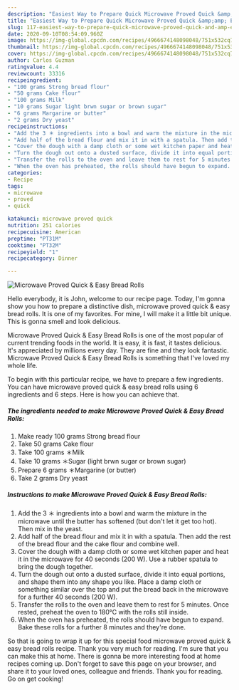 ```yaml
---
description: "Easiest Way to Prepare Quick Microwave Proved Quick &amp;amp; Easy Bread Rolls"
title: "Easiest Way to Prepare Quick Microwave Proved Quick &amp;amp; Easy Bread Rolls"
slug: 117-easiest-way-to-prepare-quick-microwave-proved-quick-and-amp-easy-bread-rolls
date: 2020-09-10T08:54:09.960Z
image: https://img-global.cpcdn.com/recipes/4966674148098048/751x532cq70/microwave-proved-quick-easy-bread-rolls-recipe-main-photo.jpg
thumbnail: https://img-global.cpcdn.com/recipes/4966674148098048/751x532cq70/microwave-proved-quick-easy-bread-rolls-recipe-main-photo.jpg
cover: https://img-global.cpcdn.com/recipes/4966674148098048/751x532cq70/microwave-proved-quick-easy-bread-rolls-recipe-main-photo.jpg
author: Carlos Guzman
ratingvalue: 4.4
reviewcount: 33316
recipeingredient:
- "100 grams Strong bread flour"
- "50 grams Cake flour"
- "100 grams Milk"
- "10 grams Sugar light brwn sugar or brown sugar"
- "6 grams Margarine or butter"
- "2 grams Dry yeast"
recipeinstructions:
- "Add the 3 ＊ ingredients into a bowl and warm the mixture in the microwave until the butter has softened (but don&#39;t let it get too hot). Then mix in the yeast."
- "Add half of the bread flour and mix it in with a spatula. Then add the rest of the bread flour and the cake flour and combine well."
- "Cover the dough with a damp cloth or some wet kitchen paper and heat it in the microwave for 40 seconds (200 W). Use a rubber spatula to bring the dough together."
- "Turn the dough out onto a dusted surface, divide it into equal portions, and shape them into any shape you like. Place a damp cloth or something similar over the top and put the bread back in the microwave for a further 40 seconds (200 W)."
- "Transfer the rolls to the oven and leave them to rest for 5 minutes. Once rested, preheat the oven to 180℃ with the rolls still inside."
- "When the oven has preheated, the rolls should have begun to expand. Bake these rolls for a further 8 minutes and they&#39;re done."
categories:
- Recipe
tags:
- microwave
- proved
- quick

katakunci: microwave proved quick 
nutrition: 251 calories
recipecuisine: American
preptime: "PT31M"
cooktime: "PT32M"
recipeyield: "1"
recipecategory: Dinner

---
```



![Microwave Proved Quick &amp; Easy Bread Rolls](https://img-global.cpcdn.com/recipes/4966674148098048/751x532cq70/microwave-proved-quick-easy-bread-rolls-recipe-main-photo.jpg)

Hello everybody, it is John, welcome to our recipe page. Today, I'm gonna show you how to prepare a distinctive dish, microwave proved quick &amp; easy bread rolls. It is one of my favorites. For mine, I will make it a little bit unique. This is gonna smell and look delicious.



Microwave Proved Quick &amp; Easy Bread Rolls is one of the most popular of current trending foods in the world. It is easy, it is fast, it tastes delicious. It's appreciated by millions every day. They are fine and they look fantastic. Microwave Proved Quick &amp; Easy Bread Rolls is something that I've loved my whole life.


To begin with this particular recipe, we have to prepare a few ingredients. You can have microwave proved quick &amp; easy bread rolls using 6 ingredients and 6 steps. Here is how you can achieve that.

<!--inarticleads1-->

##### The ingredients needed to make Microwave Proved Quick &amp; Easy Bread Rolls:

1. Make ready 100 grams Strong bread flour
1. Take 50 grams Cake flour
1. Take 100 grams ＊Milk
1. Take 10 grams ＊Sugar (light brwn sugar or brown sugar)
1. Prepare 6 grams ＊Margarine (or butter)
1. Take 2 grams Dry yeast




<!--inarticleads2-->

##### Instructions to make Microwave Proved Quick &amp; Easy Bread Rolls:

1. Add the 3 ＊ ingredients into a bowl and warm the mixture in the microwave until the butter has softened (but don&#39;t let it get too hot). Then mix in the yeast.
1. Add half of the bread flour and mix it in with a spatula. Then add the rest of the bread flour and the cake flour and combine well.
1. Cover the dough with a damp cloth or some wet kitchen paper and heat it in the microwave for 40 seconds (200 W). Use a rubber spatula to bring the dough together.
1. Turn the dough out onto a dusted surface, divide it into equal portions, and shape them into any shape you like. Place a damp cloth or something similar over the top and put the bread back in the microwave for a further 40 seconds (200 W).
1. Transfer the rolls to the oven and leave them to rest for 5 minutes. Once rested, preheat the oven to 180℃ with the rolls still inside.
1. When the oven has preheated, the rolls should have begun to expand. Bake these rolls for a further 8 minutes and they&#39;re done.




So that is going to wrap it up for this special food microwave proved quick &amp; easy bread rolls recipe. Thank you very much for reading. I'm sure that you can make this at home. There is gonna be more interesting food at home recipes coming up. Don't forget to save this page on your browser, and share it to your loved ones, colleague and friends. Thank you for reading. Go on get cooking!
